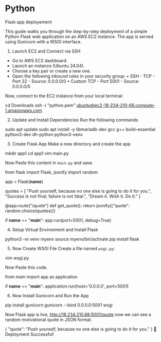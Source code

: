 # Python
Flask app deployement

This guide walks you through the step-by-step deployment of a simple Python Flask web application on an AWS EC2 instance. The app is served using Gunicorn with a WSGI interface.

1. Launch EC2 and Connect via SSH

- Go to AWS EC2 dashboard.
- Launch an instance (Ubuntu 24.04).
- Choose a key pair or create a new one.
- Open the following inbound rules in your security group:
    • SSH - TCP - Port 22 - Source: 0.0.0.0/0
    • Custom TCP - Port 5001 - Source: 0.0.0.0/0

Now, connect to the EC2 instance from your local terminal:


cd Downloads
ssh -i "python.pem" ubuntu@ec2-18-234-210-68.compute-1.amazonaws.com


2. Update and Install Dependencies
Run the following commands 

sudo apt update
sudo apt install -y libmariadb-dev gcc g++ build-essential python3-dev dh-python python3-venv

3. Create Flask App
Make a new directory and create the app

mkdir app1
cd app1
vim main.py

Now Paste this content in `main.py` and save.

from flask import Flask, jsonify
import random

app = Flask(__name__)

quotes = [
    "Push yourself, because no one else is going to do it for you.",
    "Success is not final; failure is not fatal.",
    "Dream it. Wish it. Do it."
]

@app.route("/quote")
def get_quote():
    return jsonify({"quote": random.choice(quotes)})

if __name__ == "__main__":
    app.run(port=5001, debug=True)

4. Setup Virtual Environment and Install Flask

python3 -m venv myenv
source myenv/bin/activate
pip install flask

5. Now Create WSGI File
Create a file named `wsgi.py`:

vim wsgi.py

Now Paste this code.

from main import app as application

if __name__ == "__main__":
    application.run(host='0.0.0.0', port=5001)

6. Now Install Gunicorn and Run the App

pip install gunicorn
gunicorn --bind 0.0.0.0:5001 wsgi

Now  Flask app is live,
http://18.234.210.68:5001/quote
now we can see a random motivational quote in JSON format.

{
  "quote": "Push yourself, because no one else is going to do it for you."
}
🎉 Deployment Successful!

